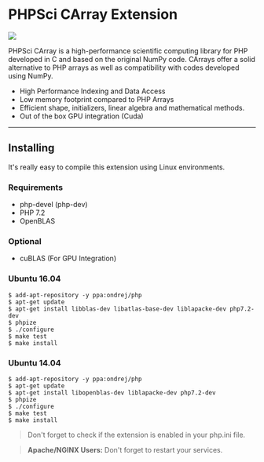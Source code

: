 # PHPSci CArray Extension

![](https://i.imgur.com/QoIbhqj.png)

PHPSci CArray is a high-performance scientific computing library for PHP developed in C and based on the original NumPy code. CArrays offer a solid alternative to PHP arrays as well as compatibility with codes developed using NumPy.

- High Performance Indexing and Data Access
- Low memory footprint compared to PHP Arrays
- Efficient shape, initializers, linear algebra and mathematical methods.
- Out of the box GPU integration (Cuda)

--------------------------------------------------------------------------------

## Installing

It's really easy to compile this extension using Linux environments.

### Requirements

- php-devel (php-dev)
- PHP 7.2
- OpenBLAS

### Optional

- cuBLAS (For GPU Integration)

### Ubuntu 16.04

```commandline
$ add-apt-repository -y ppa:ondrej/php
$ apt-get update
$ apt-get install libblas-dev libatlas-base-dev liblapacke-dev php7.2-dev
$ phpize
$ ./configure
$ make test
$ make install
```

### Ubuntu 14.04

```commandline
$ add-apt-repository -y ppa:ondrej/php
$ apt-get update
$ apt-get install libopenblas-dev liblapacke-dev php7.2-dev
$ phpize
$ ./configure
$ make test
$ make install
```

> Don't forget to check if the extension is enabled in your php.ini file.

> **Apache/NGINX Users:** Don't forget to restart your services.

